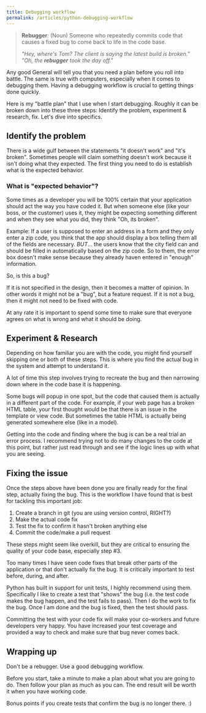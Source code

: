 ```yaml
---
title: Debugging workflow
permalink: /articles/python-debugging-workflow
---
```


> **Rebugger**: (Noun) Someone who repeatedly commits code that causes a fixed bug to come back to life in the code base.
> 
> _"Hey, where's Tom? The client is saying the latest build is broken."_
> _"Oh, the **rebugger** took the day off."_
 
Any good General will tell you that you need a plan before you roll into battle. The same is true with computers, especially when it comes to debugging them. Having a debugging workflow is crucial to getting things done quickly.

Here is my "battle plan" that I use when I start debugging. Roughly it can be broken down into these three steps: Identify the problem, experiment & research, fix. Let's dive into specifics.

## Identify the problem
There is a wide gulf between the statements "it doesn't work" and "it's broken". Sometimes people will claim something doesn't work because it isn't doing what they expected. The first thing you need to do is establish what is the expected behavior.

### What is "expected behavior"?
Some times as a developer you will be 100% certain that your application should act the way you have coded it. But when someone else (like your boss, or the customer) uses it, they might be expecting something different and when they see what you did, they think "Oh, its broken".

Example: If a user is supposed to enter an address in a form and they only enter a zip code, you think that the app should display a box telling them all of the fields are necessary. *BUT*... the users know that the city field can and should be filled in automatically based on the zip code. So to them, the error box doesn't make sense because they already haven entered in "enough" information.

So, is this a bug?

If it is not specified in the design, then it becomes a matter of opinion. In other words it might not be a "bug", but a feature request. If it is not a bug, then it might not need to be fixed with code.

At any rate it is important to spend some time to make sure that everyone agrees on what is wrong and what it should be doing.

## Experiment & Research
Depending on how familiar you are with the code, you might find yourself skipping one or both of these steps. This is where you find the actual bug in the system and attempt to understand it.

A lot of time this step involves trying to recreate the bug and then narrowing down where in the code base it is happening. 

Some bugs will popup in one spot, but the code that caused them is actually in a different part of the code. For example, if your web page has a broken HTML table, your first thought would be that there is an issue in the template or view code. But sometimes the table HTML is actually being generated somewhere else (like in a model).

Getting into the code and finding where the bug is can be a real trial an error process. I recommend trying not to do many changes to the code at this point, but rather just read through and see if the logic lines up with what you are seeing.


## Fixing the issue
Once the steps above have been done you are finally ready for the final step, actually fixing the bug. This is the workflow I have found that is best for tackling this important job:

1. Create a branch in git (you are using version control, RIGHT?)
2. Make the actual code fix
3. Test the fix to confirm it hasn't broken anything else
4. Commit the code/make a pull request

These steps might seem like overkill, but they are critical to ensuring the quality of your code base, especially step #3. 

Too many times I have seen code fixes that break other parts of the application or that don't actually fix the bug. It is critically important to test before, during, and after.

Python has built in support for unit tests, I highly recommend using them. Specifically I like to create a test that "shows" the bug (i.e. the test code makes the bug happen, and the test fails to pass). Then I do the work to fix the bug. Once I am done and the bug is fixed, then the test should pass.

Committing the test with your code fix will make your co-workers and future developers very happy. You have increased your test coverage and provided a way to check and make sure that bug never comes back.

## Wrapping up
Don't be a rebugger. Use a good debugging workflow.

Before you start, take a minute to make a plan about what you are going to do. Then follow your plan as much as you can. The end result will be worth it when you have working code.

Bonus points if you create tests that confirm the bug is no longer there. :)
